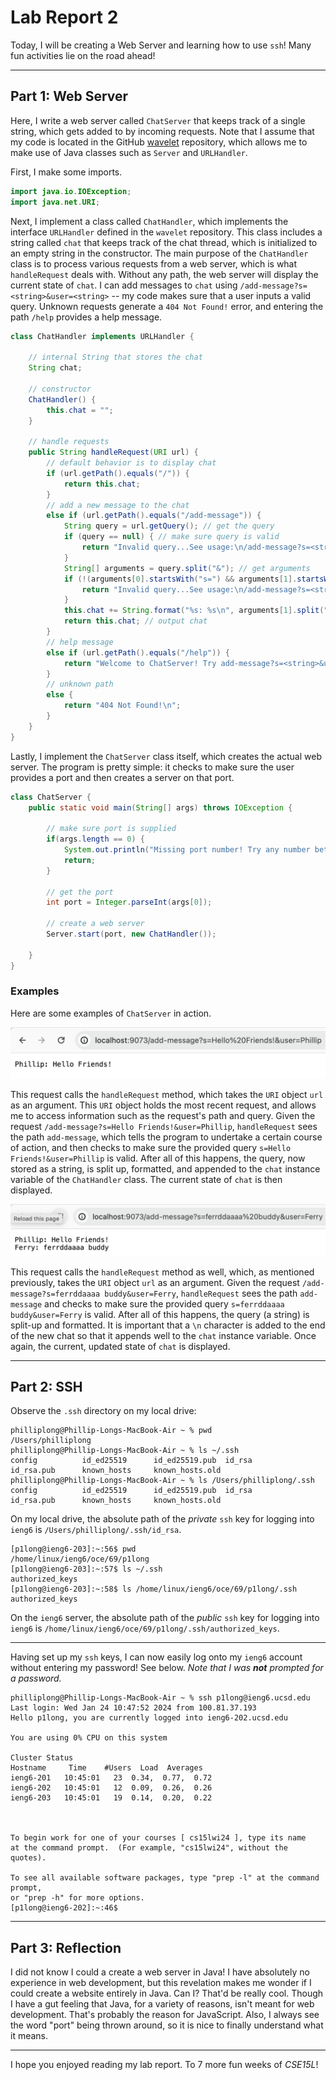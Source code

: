 # Lab Report 2

Today, I will be creating a Web Server and learning how to use `ssh`! Many fun activities lie on the road ahead!

---

## Part 1: Web Server

Here, I write a web server called `ChatServer` that keeps track of a single string, which gets added to by incoming requests. Note that I assume that my code is located in the GitHub [wavelet](https://github.com/ucsd-cse15l-f23/wavelet) repository, which allows me to make use of Java classes such as `Server` and `URLHandler`.

First, I make some imports.

```java
import java.io.IOException;
import java.net.URI;
```

Next, I implement a class called `ChatHandler`, which implements the interface `URLHandler` defined in the `wavelet` repository. This class includes a string called `chat` that keeps track of the chat thread, which is initialized to an empty string in the constructor. The main purpose of the `ChatHandler` class is to process various requests from a web server, which is what `handleRequest` deals with. Without any path, the web server will display the current state of `chat`. I can add messages to `chat` using `/add-message?s=<string>&user=<string>` -- my code makes sure that a user inputs a valid query. Unknown requests generate a `404 Not Found!` error, and entering the path `/help` provides a help message.

```java
class ChatHandler implements URLHandler {

    // internal String that stores the chat
    String chat;

    // constructor
    ChatHandler() {
        this.chat = "";
    }

    // handle requests
    public String handleRequest(URI url) {
        // default behavior is to display chat
        if (url.getPath().equals("/")) {
            return this.chat;
        }
        // add a new message to the chat
        else if (url.getPath().equals("/add-message")) {
            String query = url.getQuery(); // get the query
            if (query == null) { // make sure query is valid
                return "Invalid query...See usage:\n/add-message?s=<string>&user=<string>\n";
            }
            String[] arguments = query.split("&"); // get arguments
            if (!(arguments[0].startsWith("s=") && arguments[1].startsWith("user="))) { // make sure query is valid
                return "Invalid query...See usage:\n/add-message?s=<string>&user=<string>\n";
            }
            this.chat += String.format("%s: %s\n", arguments[1].split("=")[1], arguments[0].split("=")[1]); // concatenate to chat
            return this.chat; // output chat
        }
        // help message
        else if (url.getPath().equals("/help")) {
            return "Welcome to ChatServer! Try add-message?s=<string>&user=<string> to add a chat.\n";
        }
        // unknown path
        else {
            return "404 Not Found!\n";
        }
    }
}
```

Lastly, I implement the `ChatServer` class itself, which creates the actual web server. The program is pretty simple: it checks to make sure the user provides a port and then creates a server on that port.

```java
class ChatServer {
    public static void main(String[] args) throws IOException {

        // make sure port is supplied
        if(args.length == 0) {
            System.out.println("Missing port number! Try any number between 1024 to 49151");
            return;
        }

        // get the port
        int port = Integer.parseInt(args[0]);

        // create a web server
        Server.start(port, new ChatHandler());

    }
}
```

### Examples

Here are some examples of `ChatServer` in action.

![Example 1](./images/lab-report-2-ex1.png)

This request calls the `handleRequest` method, which takes the `URI` object `url` as an argument. This `URI` object holds the most recent request, and allows me to access information such as the request's path and query. Given the request `/add-message?s=Hello Friends!&user=Phillip`, `handleRequest` sees the path `add-message`, which tells the program to undertake a certain course of action, and then checks to make sure the provided query `s=Hello Friends!&user=Phillip` is valid. After all of this happens, the query, now stored as a string, is split up, formatted, and appended to the `chat` instance variable of the `ChatHandler` class. The current state of `chat` is then displayed.

![Example 2](./images/lab-report-2-ex2.png)

This request calls the `handleRequest` method as well, which, as mentioned previously, takes the `URI` object `url` as an argument. Given the request `/add-message?s=ferrddaaaa buddy&user=Ferry`, `handleRequest` sees the path `add-message` and checks to make sure the provided query `s=ferrddaaaa buddy&user=Ferry` is valid. After all of this happens, the query (a string) is split-up and formatted. It is important that a `\n` character is added to the end of the new chat so that it appends well to the `chat` instance variable. Once again, the current, updated state of `chat` is displayed.

---

## Part 2: SSH

Observe the `.ssh` directory on my local drive:

```
philliplong@Phillip-Longs-MacBook-Air ~ % pwd
/Users/philliplong
philliplong@Phillip-Longs-MacBook-Air ~ % ls ~/.ssh
config          id_ed25519      id_ed25519.pub  id_rsa          id_rsa.pub      known_hosts     known_hosts.old
philliplong@Phillip-Longs-MacBook-Air ~ % ls /Users/philliplong/.ssh
config          id_ed25519      id_ed25519.pub  id_rsa          id_rsa.pub      known_hosts     known_hosts.old
```

On my local drive, the absolute path of the *private* `ssh` key for logging into `ieng6` is `/Users/philliplong/.ssh/id_rsa`.

```
[p1long@ieng6-203]:~:56$ pwd
/home/linux/ieng6/oce/69/p1long
[p1long@ieng6-203]:~:57$ ls ~/.ssh
authorized_keys
[p1long@ieng6-203]:~:58$ ls /home/linux/ieng6/oce/69/p1long/.ssh
authorized_keys
```

On the `ieng6` server, the absolute path of the *public* `ssh` key for logging into `ieng6` is `/home/linux/ieng6/oce/69/p1long/.ssh/authorized_keys`.

---

Having set up my `ssh` keys, I can now easily log onto my `ieng6` account without entering my password! See below. _Note that I was **not** prompted for a password._

```
philliplong@Phillip-Longs-MacBook-Air ~ % ssh p1long@ieng6.ucsd.edu
Last login: Wed Jan 24 10:47:52 2024 from 100.81.37.193
Hello p1long, you are currently logged into ieng6-202.ucsd.edu

You are using 0% CPU on this system

Cluster Status 
Hostname     Time    #Users  Load  Averages  
ieng6-201   10:45:01   23  0.34,  0.77,  0.72
ieng6-202   10:45:01   12  0.09,  0.26,  0.26
ieng6-203   10:45:01   19  0.14,  0.20,  0.22

 

To begin work for one of your courses [ cs15lwi24 ], type its name 
at the command prompt.  (For example, "cs15lwi24", without the quotes).

To see all available software packages, type "prep -l" at the command prompt,
or "prep -h" for more options.
[p1long@ieng6-202]:~:46$
```

---

## Part 3: Reflection

I did not know I could a create a web server in Java! I have absolutely no experience in web development, but this revelation makes me wonder if I could create a website entirely in Java. Can I? That'd be really cool. Though I have a gut feeling that Java, for a variety of reasons, isn't meant for web development. That's probably the reason for JavaScript. Also, I always see the word "port" being thrown around, so it is nice to finally understand what it means.

---

I hope you enjoyed reading my lab report. To 7 more fun weeks of *CSE15L*!